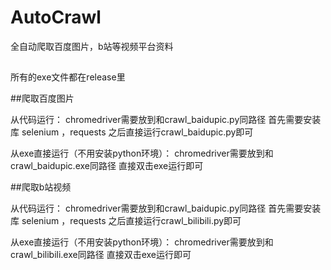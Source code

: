 # AutoCrawl
全自动爬取百度图片，b站等视频平台资料

##
所有的exe文件都在release里

##爬取百度图片

从代码运行：
chromedriver需要放到和crawl_baidupic.py同路径
首先需要安装库 selenium ，requests
之后直接运行crawl_baidupic.py即可

从exe直接运行（不用安装python环境）：
chromedriver需要放到和crawl_baidupic.exe同路径
直接双击exe运行即可

##爬取b站视频

从代码运行：
chromedriver需要放到和crawl_baidupic.py同路径
首先需要安装库 selenium ，requests
之后直接运行crawl_bilibili.py即可

从exe直接运行（不用安装python环境）：
chromedriver需要放到和crawl_bilibili.exe同路径
直接双击exe运行即可